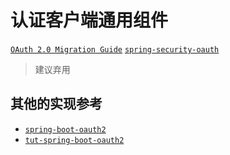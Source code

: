 # 认证客户端通用组件

[`OAuth 2.0 Migration Guide`](https://github.com/spring-projects/spring-security/wiki/OAuth-2.0-Migration-Guide)
[`spring-security-oauth`](https://github.com/spring-projects/spring-security-oauth)
> 建议弃用


## 其他的实现参考
- [`spring-boot-oauth2`](https://spring.io/guides/tutorials/spring-boot-oauth2/) 
- [`tut-spring-boot-oauth2`](https://github.com/spring-guides/tut-spring-boot-oauth2)
